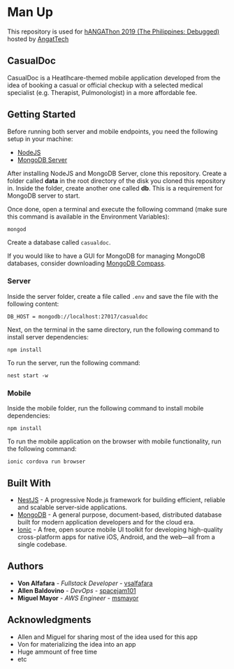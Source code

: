 # Man Up

This repository is used for [hANGAThon 2019 (The Philippines: Debugged)](https://angat.io/hangathons/the-philippines-debugged/?fbclid=IwAR0cuQtkk6yKLEZ0VpqJX3Cyyq3-HOnxKDELq12CNnxHrZbqWC-mb5qfIOQ) hosted by [AngatTech](https://angat.io/)

## CasualDoc

CasualDoc is a Heatlhcare-themed mobile application developed from the idea of booking a casual or official checkup with a selected medical specialist (e.g. Therapist, Pulmonologist) in a more affordable fee.

## Getting Started

Before running both server and mobile endpoints, you need the following setup in your machine:

* [NodeJS](https://nodejs.org/en/)
* [MongoDB Server](https://www.mongodb.com/what-is-mongodb)

After installing NodeJS and MongoDB Server, clone this repository. Create a folder called **data** in the root directory of the disk you cloned this repository in. Inside the folder, create another one called **db**. This is a requirement for MongoDB server to start.

Once done, open a terminal and execute the following command (make sure this command is available in the Environment Variables):
```
mongod
```

Create a database called ```casualdoc```.

If you would like to have a GUI for MongoDB  for managing MongoDB databases, consider downloading [MongoDB Compass](https://www.mongodb.com/products/compass).

### Server

Inside the server folder, create a file called ```.env``` and save the file with the following content:
```
DB_HOST = mongodb://localhost:27017/casualdoc
```

Next, on the terminal in the same directory, run the following command to install server dependencies:
```
npm install
```
To run the server, run the following command:
```
nest start -w
```

### Mobile

Inside the mobile folder, run the following command to install mobile dependencies:
```
npm install
```
To run the mobile application on the browser with mobile functionality, run the following command:
```
ionic cordova run browser
```

## Built With

* [NestJS](https://nestjs.com/) - A progressive Node.js framework for building efficient, reliable and scalable server-side applications.
* [MongoDB](https://www.mongodb.com/) - A general purpose, document-based, distributed database built for modern application developers and for the cloud era.
* [Ionic](https://ionicframework.com/) - A free, open source mobile UI toolkit for developing high-quality cross-platform apps for native iOS, Android, and the web—all from a single codebase.

## Authors

* **Von Alfafara** - *Fullstack Developer* - [vsalfafara](https://github.com/vsalfafara)
* **Allen Baldovino** - *DevOps* - [spacejam101](https://github.com/spacejam101)
* **Miguel Mayor** - *AWS Engineer* - [msmayor](https://github.com/msmayor)

## Acknowledgments

* Allen and Miguel for sharing most of the idea used for this app
* Von for materializing the idea into an app
* Huge ammount of free time
* etc

